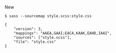 New
<pre><code>$ sass --sourcemap style.scss:style.css</code></pre>

<pre><code>{
	"version": 3,
	"mappings": "AAEA,GAAI;EACA,KAAK,EAHD,IAAI",
	"sources": ["style.scss"],
	"file": "style.css"
}</code></pre>
